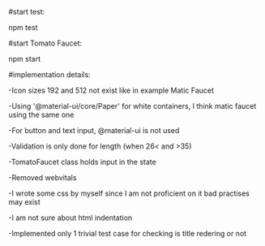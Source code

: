 #start test:

npm test

#start Tomato Faucet:

npm start

#implementation details:

-Icon sizes 192 and 512 not exist like in example Matic Faucet

-Using '@material-ui/core/Paper' for white containers, I think matic faucet using the same one

-For button and text input, @material-ui is not used

-Validation is only done for length (when 26< and >35)

-TomatoFaucet class holds input in the state

-Removed webvitals

-I wrote some css by myself since I am not proficient on it bad practises may exist

-I am not sure about html indentation 

-Implemented only 1 trivial test case for checking is title redering or not
